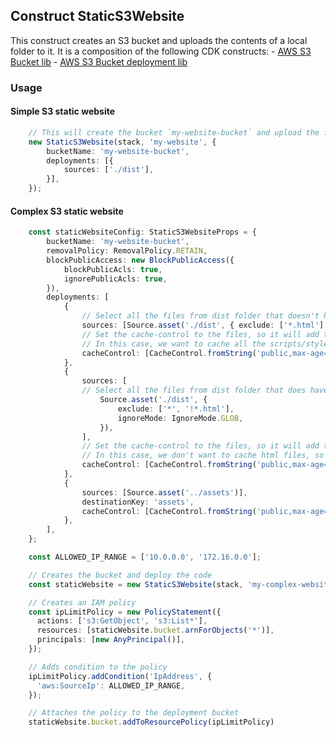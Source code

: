 ## Construct StaticS3Website

This construct creates an S3 bucket and uploads the contents of a local folder to it.
It is a composition of the following CDK constructs:
    - [AWS S3 Bucket lib](https://github.com/aws/aws-cdk/tree/main/packages/aws-cdk-lib/aws-s3)
    - [AWS S3 Bucket deployment lib](https://github.com/aws/aws-cdk/tree/main/packages/aws-cdk-lib/aws-s3-deployment)

### Usage

#### Simple S3 static website

```ts
    // This will create the bucket `my-website-bucket` and upload the files in your local `dist` folder into it
    new StaticS3Website(stack, 'my-website', {
        bucketName: 'my-website-bucket',
        deployments: [{
            sources: ['./dist'],
        }],
    });
```

#### Complex S3 static website

```ts
    const staticWebsiteConfig: StaticS3WebsiteProps = {
        bucketName: 'my-website-bucket',
        removalPolicy: RemovalPolicy.RETAIN,
        blockPublicAccess: new BlockPublicAccess({
            blockPublicAcls: true,
            ignorePublicAcls: true,
        }),
        deployments: [
            {
                // Select all the files from dist folder that doesn't have the HTML extension
                sources: [Source.asset('./dist', { exclude: ['*.html'] })],
                // Set the cache-control to the files, so it will add those as response headers when requesting them
                // In this case, we want to cache all the scripts/style files
                cacheControl: [CacheControl.fromString('public,max-age=31536000,immutable')],
            },
            {
                sources: [
                // Select all the files from dist folder that does have the HTML extension
                    Source.asset('./dist', {
                        exclude: ['*', '!*.html'],
                        ignoreMode: IgnoreMode.GLOB,
                    }),
                ],
                // Set the cache-control to the files, so it will add those as response headers when requesting them
                // In this case, we don't want to cache html files, so we make sure that every new version it will take the updated version of the website
                cacheControl: [CacheControl.fromString('public,max-age=0,must-revalidate')],
            },
            {
                sources: [Source.asset('../assets')],
                destinationKey: 'assets',
                cacheControl: [CacheControl.fromString('public,max-age=31536000,immutable')],
            },
        ],
    };

    const ALLOWED_IP_RANGE = ['10.0.0.0', '172.16.0.0'];

    // Creates the bucket and deploy the code
    const staticWebsite = new StaticS3Website(stack, 'my-complex-website', staticWebsiteConfig);

    // Creates an IAM policy
    const ipLimitPolicy = new PolicyStatement({
      actions: ['s3:GetObject', 's3:List*'],
      resources: [staticWebsite.bucket.arnForObjects('*')],
      principals: [new AnyPrincipal()],
    });

    // Adds condition to the policy
    ipLimitPolicy.addCondition('IpAddress', {
      'aws:SourceIp': ALLOWED_IP_RANGE,
    });

    // Attaches the policy to the deployment bucket
    staticWebsite.bucket.addToResourcePolicy(ipLimitPolicy)
```
